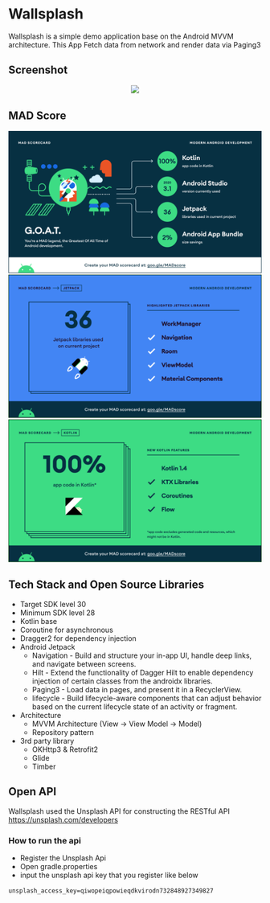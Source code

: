 # Wallsplash

Wallsplash is a simple demo application base on the Android MVVM architecture. This App Fetch data from network and render data via Paging3

## Screenshot
<p align="center">
<img src="/preview/preview.gif" width="40%"/>
</p>

## MAD Score
<p align="center">
<img src="/MAD/summary.png"/>
<img src="/MAD/jetpack.png"/>
<img src="/MAD/kotlin.png"/>
</p>


## Tech Stack and Open Source Libraries
- Target SDK level 30
- Minimum SDK level 28
- Kotlin base
- Coroutine for asynchronous
- Dragger2 for dependency injection
- Android Jetpack
  - Navigation -  Build and structure your in-app UI, handle deep links, and navigate between screens.
  - Hilt - Extend the functionality of Dagger Hilt to enable dependency injection of certain classes from the androidx libraries.
  - Paging3 - Load data in pages, and present it in a RecyclerView.
  - lifecycle - Build lifecycle-aware components that can adjust behavior based on the current lifecycle state of an activity or fragment.
- Architecture
  - MVVM Architecture (View -> View Model -> Model)
  - Repository pattern
- 3rd party library
  - OKHttp3 & Retrofit2
  - Glide
  - Timber

## Open API
Wallsplash used the Unsplash API for constructing the RESTful API https://unsplash.com/developers

### How to run the api
- Register the Unsplash Api
- Open gradle.properties
- input the unsplash api key that you register like below
```
unsplash_access_key=qiwopeiqpowieqdkvirodn732848927349827
```


  
